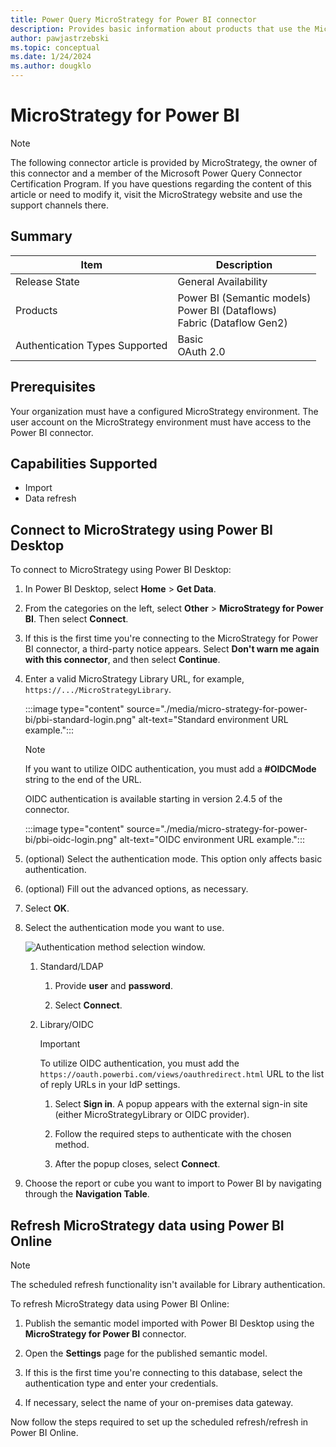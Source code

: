 ```yaml
---
title: Power Query MicroStrategy for Power BI connector
description: Provides basic information about products that use the MicroStrategy for Power BI connector, supported authentication types, prerequisites, and connection instructions.
author: pawjastrzebski
ms.topic: conceptual
ms.date: 1/24/2024
ms.author: dougklo
---
```


# MicroStrategy for Power BI

> [!NOTE]
>The following connector article is provided by MicroStrategy, the owner of this connector and a member of the Microsoft Power Query Connector Certification Program. If you have questions regarding the content of this article or need to modify it, visit the MicroStrategy website and use the support channels there.

## Summary

| Item | Description |
| ---- | ----------- |
| Release State | General Availability |
| Products | Power BI (Semantic models)<br/>Power BI (Dataflows)<br/>Fabric (Dataflow Gen2) |
| Authentication Types Supported | Basic<br />OAuth 2.0 |

## Prerequisites

Your organization must have a configured MicroStrategy environment. The user account on the MicroStrategy environment must have access to the Power BI connector.

## Capabilities Supported

* Import
* Data refresh

## Connect to MicroStrategy using Power BI Desktop

To connect to MicroStrategy using Power BI Desktop:

1. In Power BI Desktop, select **Home** > **Get Data**.

2. From the categories on the left, select **Other** > **MicroStrategy for Power BI**. Then select **Connect**.

3. If this is the first time you're connecting to the MicroStrategy for Power BI connector, a third-party notice appears. Select **Don't warn me again with this connector**, and then select **Continue**.

4. Enter a valid MicroStrategy Library URL, for example, `https://.../MicroStrategyLibrary`.

   :::image type="content" source="./media/micro-strategy-for-power-bi/pbi-standard-login.png" alt-text="Standard environment URL example.":::

   > [!NOTE]
   >If you want to utilize OIDC authentication, you must add a **#OIDCMode** string to the end of the URL.
   >
   >OIDC authentication is available starting in version 2.4.5 of the connector.

   :::image type="content" source="./media/micro-strategy-for-power-bi/pbi-oidc-login.png" alt-text="OIDC environment URL example.":::

5. (optional) Select the authentication mode. This option only affects basic authentication.

6. (optional) Fill out the advanced options, as necessary.

7. Select **OK**.

8. Select the authentication mode you want to use.

   ![Authentication method selection window.](./media/micro-strategy-for-power-bi/pbi-login-screen-2.png)

   1. Standard/LDAP

      1. Provide **user** and **password**.

      2. Select **Connect**.

   2. Library/OIDC

      > [!IMPORTANT]
      >To utilize OIDC authentication, you must add the `https://oauth.powerbi.com/views/oauthredirect.html` URL to the list of reply URLs in your IdP settings.

      1. Select **Sign in**. A popup appears with the external sign-in site (either MicroStrategyLibrary or OIDC provider).

      2. Follow the required steps to authenticate with the chosen method.

      3. After the popup closes, select **Connect**.

9. Choose the report or cube you want to import to Power BI by navigating through the **Navigation Table**.

## Refresh MicroStrategy data using Power BI Online

> [!NOTE]
>The scheduled refresh functionality isn't available for Library authentication.

To refresh MicroStrategy data using Power BI Online:

1. Publish the semantic model imported with Power BI Desktop using the **MicroStrategy for Power BI** connector.

2. Open the **Settings** page for the published semantic model.

3. If this is the first time you're connecting to this database, select the authentication type and enter your credentials.

4. If necessary, select the name of your on-premises data gateway.

Now follow the steps required to set up the scheduled refresh/refresh in Power BI Online.
